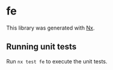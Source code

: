 # fe

This library was generated with [Nx](https://nx.dev).

## Running unit tests

Run `nx test fe` to execute the unit tests.
